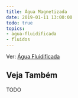 ```yaml
---
title: Água Magnetizada
date: 2019-01-11 13:00:00
todo: true
topics:
- agua-fluidificada
- fluidos
---
```


Ver: [Água Fluidificada](../agua-fluidificada)

## Veja Também
TODO

